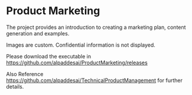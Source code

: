 # Product Marketing

The project provides an introduction to creating a marketing plan, content generation and examples.

Images are custom. Confidential information is not displayed.

Please download the executable in https://github.com/alpaddesai/ProductMarketing/releases



Also Reference https://github.com/alpaddesai/TechnicalProductManagement for further details.
